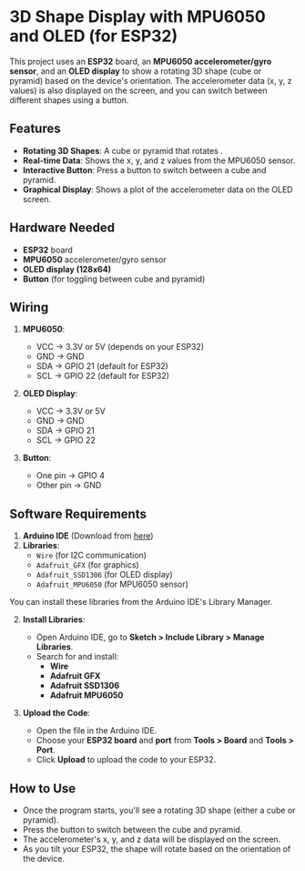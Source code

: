 
# 3D Shape Display with MPU6050 and OLED (for ESP32)

This project uses an **ESP32** board, an **MPU6050 accelerometer/gyro sensor**, and an **OLED display** to show a rotating 3D shape (cube or pyramid) based on the device's orientation. The accelerometer data (x, y, z values) is also displayed on the screen, and you can switch between different shapes using a button.

## Features

- **Rotating 3D Shapes**: A cube or pyramid that rotates .
- **Real-time Data**: Shows the x, y, and z values from the MPU6050 sensor.
- **Interactive Button**: Press a button to switch between a cube and pyramid.
- **Graphical Display**: Shows a plot of the accelerometer data on the OLED screen.

## Hardware Needed

- **ESP32** board
- **MPU6050** accelerometer/gyro sensor
- **OLED display (128x64)**
- **Button** (for toggling between cube and pyramid)

## Wiring

1. **MPU6050**:
   - VCC -> 3.3V or 5V (depends on your ESP32)
   - GND -> GND
   - SDA -> GPIO 21 (default for ESP32)
   - SCL -> GPIO 22 (default for ESP32)

2. **OLED Display**:
   - VCC -> 3.3V or 5V
   - GND -> GND
   - SDA -> GPIO 21
   - SCL -> GPIO 22

3. **Button**:
   - One pin -> GPIO 4
   - Other pin -> GND

## Software Requirements

1. **Arduino IDE** (Download from [here](https://www.arduino.cc/en/software))
2. **Libraries**:
   - `Wire` (for I2C communication)
   - `Adafruit_GFX` (for graphics)
   - `Adafruit_SSD1306` (for OLED display)
   - `Adafruit_MPU6050` (for MPU6050 sensor)

You can install these libraries from the Arduino IDE's Library Manager.

2. **Install Libraries**:
   - Open Arduino IDE, go to **Sketch > Include Library > Manage Libraries**.
   - Search for and install:
     - **Wire**
     - **Adafruit GFX**
     - **Adafruit SSD1306**
     - **Adafruit MPU6050**

3. **Upload the Code**:
   - Open the file in the Arduino IDE.
   - Choose your **ESP32 board** and **port** from **Tools > Board** and **Tools > Port**.
   - Click **Upload** to upload the code to your ESP32.

## How to Use

- Once the program starts, you'll see a rotating 3D shape (either a cube or pyramid).
- Press the button to switch between the cube and pyramid.
- The accelerometer's x, y, and z data will be displayed on the screen.
- As you tilt your ESP32, the shape will rotate based on the orientation of the device.
